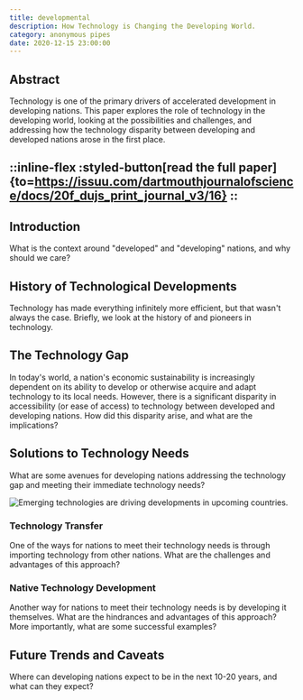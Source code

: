 ```yaml
---
title: developmental
description: How Technology is Changing the Developing World.
category: anonymous pipes
date: 2020-12-15 23:00:00
---
```


## Abstract

Technology is one of the primary drivers of accelerated development in developing nations.
This paper explores the role of technology in the developing world,
looking at the possibilities and challenges, and addressing
how the technology disparity between developing and developed nations arose in the first place.

<!--more-->
::inline-flex
:styled-button[read the full paper]{to=https://issuu.com/dartmouthjournalofscience/docs/20f_dujs_print_journal_v3/16}
::
---

## Introduction

What is the context around "developed" and "developing" nations,
and why should we care?

## History of Technological Developments

Technology has made everything infinitely more efficient, but that wasn't always the case.
Briefly, we look at the history of and pioneers in technology.

## The Technology Gap

In today's world, a nation's economic sustainability is increasingly
dependent on its ability to develop or otherwise acquire and adapt
technology to its local needs. However, there is a significant
disparity in accessibility (or ease of access) to technology between
developed and developing nations.
How did this disparity arise, and what are the implications?

## Solutions to Technology Needs

What are some avenues for developing nations
addressing the technology gap and
meeting their immediate technology needs?

![Emerging technologies are driving developments in upcoming countries.](./kenya-tech.webp)

### Technology Transfer

One of the ways for nations to meet their technology needs
is through importing technology from other nations.
What are the challenges and advantages of this approach?

### Native Technology Development

Another way for nations to meet their technology needs
is by developing it themselves.
What are the hindrances and advantages of this approach?
More importantly, what are some successful examples?

## Future Trends and Caveats

Where can developing nations expect to be in the next 10-20 years,
and what can they expect?
